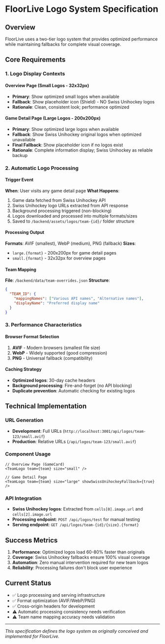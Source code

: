 # FloorLive Logo System Specification

## Overview
FloorLive uses a two-tier logo system that provides optimized performance while maintaining fallbacks for complete visual coverage.

## Core Requirements

### 1. Logo Display Contexts

#### Overview Page (Small Logos - 32x32px)
- **Primary**: Show optimized small logos when available
- **Fallback**: Show placeholder icon (Shield) - NO Swiss Unihockey logos
- **Rationale**: Clean, consistent look; performance optimized

#### Game Detail Page (Large Logos - 200x200px)  
- **Primary**: Show optimized large logos when available
- **Fallback**: Show Swiss Unihockey original logos when optimized unavailable
- **Final Fallback**: Show placeholder icon if no logos exist
- **Rationale**: Complete information display; Swiss Unihockey as reliable backup

### 2. Automatic Logo Processing

#### Trigger Event
**When**: User visits any game detail page
**What Happens**: 
1. Game data fetched from Swiss Unihockey API
2. Swiss Unihockey logo URLs extracted from API response
3. Background processing triggered (non-blocking)
4. Logos downloaded and processed into multiple formats/sizes
5. Saved to `/backend/assets/logos/team-{id}/` folder structure

#### Processing Output
**Formats**: AVIF (smallest), WebP (medium), PNG (fallback)
**Sizes**: 
- `large.{format}` - 200x200px for game detail pages
- `small.{format}` - 32x32px for overview pages

#### Team Mapping
**File**: `/backend/data/team-overrides.json`
**Structure**:
```json
{
  "TEAM_ID": {
    "mappingNames": ["Various API names", "Alternative names"],
    "displayName": "Preferred display name"
  }
}
```

### 3. Performance Characteristics

#### Browser Format Selection
1. **AVIF** - Modern browsers (smallest file size)
2. **WebP** - Widely supported (good compression)
3. **PNG** - Universal fallback (compatibility)

#### Caching Strategy
- **Optimized logos**: 30-day cache headers
- **Background processing**: Fire-and-forget (no API blocking)
- **Duplicate prevention**: Automatic checking for existing logos

## Technical Implementation

### URL Generation
- **Development**: Full URLs (`http://localhost:3001/api/logos/team-123/small.avif`)
- **Production**: Relative URLs (`/api/logos/team-123/small.avif`)

### Component Usage
```tsx
// Overview Page (GameCard)
<TeamLogo team={team} size="small" />

// Game Detail Page  
<TeamLogo team={team} size="large" showSwissUnihockeyFallback={true} />
```

### API Integration
- **Swiss Unihockey logos**: Extracted from `cells[0].image.url` and `cells[2].image.url`
- **Processing endpoint**: `POST /api/logos/test` for manual testing
- **Serving endpoint**: `GET /api/logos/team-{id}/{size}.{format}`

## Success Metrics
1. **Performance**: Optimized logos load 60-80% faster than originals
2. **Coverage**: Swiss Unihockey fallbacks ensure 100% visual coverage
3. **Automation**: Zero manual intervention required for new team logos
4. **Reliability**: Processing failures don't block user experience

## Current Status
- ✅ Logo processing and serving infrastructure
- ✅ Format optimization (AVIF/WebP/PNG)
- ✅ Cross-origin headers for development
- ⚠️ Automatic processing consistency needs verification
- ⚠️ Team name mapping accuracy needs validation

---

*This specification defines the logo system as originally conceived and implemented for FloorLive.*